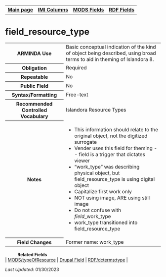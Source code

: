 <html>

<body>
<table style="width:100%">
  <tr>
    <th><a href="index.md">Main page</a></th>
	<th><a href="IMI.md">IMI Columns</a></th>
    <th><a href="MODS.md">MODS Fields</a></th>
    <th><a href="RDF.md">RDF Fields</a></th>
  </tr>
</table>

<h1>field_resource_type</h1>
<table>
<tr>
	<th>ARMINDA Use</th>
	<td>Basic conceptual indication of the kind of object being described, using broad terms to aid in theming of Islandora 8. </td>
</tr>
<tr>
	<th>Obligation</th>
	<td>Required</td>
</tr>
<tr>
	<th>Repeatable</th>
	<td>No</td>
</tr>
<tr>
	<th>Public Field</th>
	<td>No</td>
</tr>
<tr>
	<th>Syntax/Formatting</th>
	<td>Free-text</td>
</tr>
<tr>
	<th>Recommended Controlled Vocabulary</th>
	<td>Islandora Resource Types</td>
</tr>
<tr>
	<th>Notes</th>
	<td>
		<ul>
			<li>This information should relate to the original object, not the digitized 				surrogate</li>
			<li>Vender uses this field for theming -- field is a trigger that dictates 				viewer</li>
			<li>“work_type” was describing physical object, but field_resource_type is using 			digital object</li>
			<li>Capitalize first work only</li>
			<li>NOT using image, ARE using still image</li>
			<li>Do not confuse with <i>field</i>_work_type</li>
			<li>work_type transitioned into  field_resource_type</li>
		</ul>
	</td>
</tr>
<tr>
	<th>Field Changes</th>
	<td>Former name: work_type</td>
</tr>
</table>
<dd><b>Related Fields</b></dd>
	| <a href="mods.typeOfResource.md">MODS/typeOfResource</a> | 
	<a href="DrupalFields.md#Resource-Type">Drupal Field</a> | 
	<a href="rdf.dcterms.type.md">RDF/dcterms:type</a> |
</dl>
<p><i>Last Updated: </i>01/30/2023</p>
</body>
</html>
